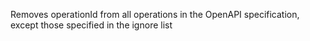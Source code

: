 Removes operationId from all operations in the OpenAPI specification, except those specified in the ignore list 